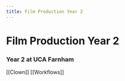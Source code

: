 ```yaml
---
title: Film Production Year 2
---
```

# Film Production Year 2

### Year 2 at UCA Farnham

[[Clown]]
[[Workflows]]
